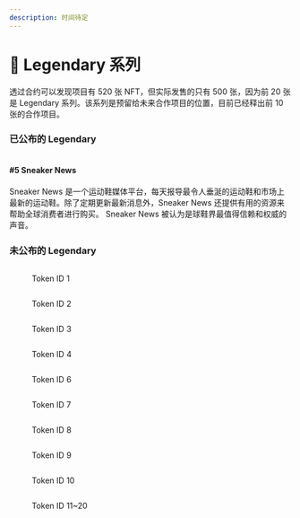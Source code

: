 ```yaml
---
description: 时间待定
---
```


# 👑 Legendary 系列

透过合约可以发现项目有 520 张 NFT，但实际发售的只有 500 张，因为前 20 张是 Legendary 系列。该系列是预留给未来合作项目的位置，目前已经释出前 10 张的合作项目。

### **已公布的** Legendary

<figure><img src=".gitbook/assets/m05.jpg" alt=""><figcaption></figcaption></figure>

#### #5 Sneaker News

Sneaker News 是一个运动鞋媒体平台，每天报导最令人垂涎​​的运动鞋和市场上最新的运动鞋。除了定期更新最新消息外，Sneaker News 还提供有用的资源来帮助全球消费者进行购买。 Sneaker News 被认为是球鞋界最值得信赖和权威的声音。

### 未公布的 Legendary

<div>

<figure><img src=".gitbook/assets/01.jpg" alt=""><figcaption><p>Token ID 1</p></figcaption></figure>

 

<figure><img src=".gitbook/assets/02 (1).jpg" alt=""><figcaption><p>Token ID 2</p></figcaption></figure>

</div>



<div>

<figure><img src=".gitbook/assets/03 (2).jpg" alt=""><figcaption><p>Token ID 3</p></figcaption></figure>

 

<figure><img src=".gitbook/assets/04.jpg" alt=""><figcaption><p>Token ID 4</p></figcaption></figure>

</div>

<div>

<figure><img src=".gitbook/assets/06.jpg" alt=""><figcaption><p>Token ID 6</p></figcaption></figure>

 

<figure><img src=".gitbook/assets/07.jpg" alt=""><figcaption><p>Token ID 7</p></figcaption></figure>

</div>

<div>

<figure><img src=".gitbook/assets/08 (1).jpg" alt=""><figcaption><p>Token ID 8</p></figcaption></figure>

 

<figure><img src=".gitbook/assets/09 (1).jpg" alt=""><figcaption><p>Token ID 9</p></figcaption></figure>

</div>

<div>

<figure><img src=".gitbook/assets/10 (1).jpg" alt=""><figcaption><p>Token ID 10</p></figcaption></figure>

 

<figure><img src=".gitbook/assets/11S.jpg" alt=""><figcaption><p>Token ID 11~20</p></figcaption></figure>

</div>
